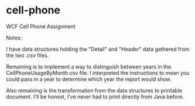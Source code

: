 # cell-phone
WCF Cell Phone Assignment

Notes:

I have data structures holding the "Detail" and "Header" data gathered from the two .csv files.  

Remaining is to implement a way to distinguish between years in the CellPhoneUsageByMonth.csv file.  I interpreted the instructions to mean you could pass in a year to determine which year the report would show.

Also remaining is the transformation from the data structures to printable document.  I'll be honest, I've never had to print directly from Java before.
